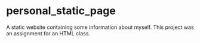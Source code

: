 # personal_static_page
A static website containing some information about myself. This project was an assignment for an HTML class.
